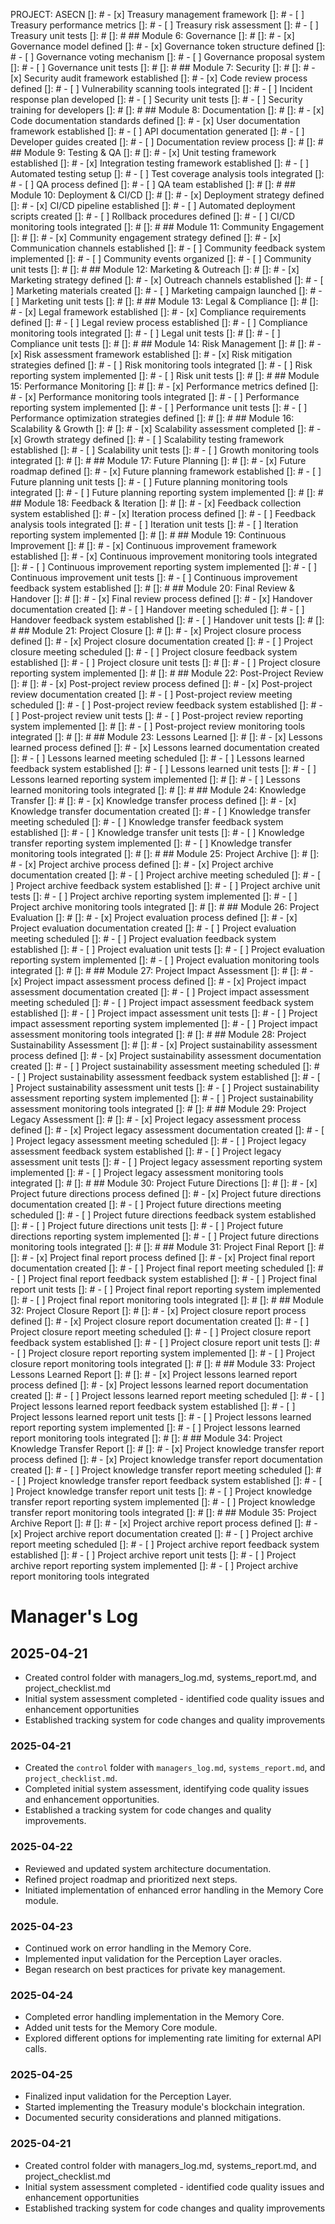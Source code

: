 PROJECT: ASECN
[]: # - [x] Treasury management framework
[]: # - [ ] Treasury performance metrics
[]: # - [ ] Treasury risk assessment
[]: # - [ ] Treasury unit tests
[]: # 
[]: # ## Module 6: Governance
[]: # 
[]: # - [x] Governance model defined
[]: # - [x] Governance token structure defined
[]: # - [ ] Governance voting mechanism
[]: # - [ ] Governance proposal system
[]: # - [ ] Governance unit tests
[]: # 
[]: # ## Module 7: Security
[]: # 
[]: # - [x] Security audit framework established
[]: # - [x] Code review process defined
[]: # - [ ] Vulnerability scanning tools integrated
[]: # - [ ] Incident response plan developed
[]: # - [ ] Security unit tests
[]: # - [ ] Security training for developers
[]: # 
[]: # ## Module 8: Documentation
[]: # 
[]: # - [x] Code documentation standards defined
[]: # - [x] User documentation framework established
[]: # - [ ] API documentation generated
[]: # - [ ] Developer guides created
[]: # - [ ] Documentation review process
[]: # 
[]: # ## Module 9: Testing & QA
[]: # 
[]: # - [x] Unit testing framework established
[]: # - [x] Integration testing framework established
[]: # - [ ] Automated testing setup
[]: # - [ ] Test coverage analysis tools integrated
[]: # - [ ] QA process defined
[]: # - [ ] QA team established
[]: # 
[]: # ## Module 10: Deployment & CI/CD
[]: # 
[]: # - [x] Deployment strategy defined
[]: # - [x] CI/CD pipeline established
[]: # - [ ] Automated deployment scripts created
[]: # - [ ] Rollback procedures defined
[]: # - [ ] CI/CD monitoring tools integrated
[]: # 
[]: # ## Module 11: Community Engagement
[]: # 
[]: # - [x] Community engagement strategy defined
[]: # - [x] Communication channels established
[]: # - [ ] Community feedback system implemented
[]: # - [ ] Community events organized
[]: # - [ ] Community unit tests
[]: # 
[]: # ## Module 12: Marketing & Outreach
[]: # 
[]: # - [x] Marketing strategy defined
[]: # - [x] Outreach channels established
[]: # - [ ] Marketing materials created
[]: # - [ ] Marketing campaign launched
[]: # - [ ] Marketing unit tests
[]: # 
[]: # ## Module 13: Legal & Compliance
[]: # 
[]: # - [x] Legal framework established
[]: # - [x] Compliance requirements defined
[]: # - [ ] Legal review process established
[]: # - [ ] Compliance monitoring tools integrated
[]: # - [ ] Legal unit tests
[]: #
[]: # - [ ] Compliance unit tests
[]: # 
[]: # ## Module 14: Risk Management
[]: # 
[]: # - [x] Risk assessment framework established
[]: # - [x] Risk mitigation strategies defined
[]: # - [ ] Risk monitoring tools integrated
[]: # - [ ] Risk reporting system implemented
[]: # - [ ] Risk unit tests
[]: # 
[]: # ## Module 15: Performance Monitoring
[]: # 
[]: # - [x] Performance metrics defined
[]: # - [x] Performance monitoring tools integrated
[]: # - [ ] Performance reporting system implemented
[]: # - [ ] Performance unit tests
[]: # - [ ] Performance optimization strategies defined
[]: # 
[]: # ## Module 16: Scalability & Growth
[]: # 
[]: # - [x] Scalability assessment completed
[]: # - [x] Growth strategy defined
[]: # - [ ] Scalability testing framework established
[]: # - [ ] Scalability unit tests
[]: # - [ ] Growth monitoring tools integrated
[]: # 
[]: # ## Module 17: Future Planning
[]: # 
[]: # - [x] Future roadmap defined
[]: # - [x] Future planning framework established
[]: # - [ ] Future planning unit tests
[]: # - [ ] Future planning monitoring tools integrated
[]: # - [ ] Future planning reporting system implemented
[]: # 
[]: # ## Module 18: Feedback & Iteration
[]: # 
[]: # - [x] Feedback collection system established
[]: # - [x] Iteration process defined
[]: # - [ ] Feedback analysis tools integrated
[]: # - [ ] Iteration unit tests
[]: # - [ ] Iteration reporting system implemented
[]: # 
[]: # ## Module 19: Continuous Improvement
[]: # 
[]: # - [x] Continuous improvement framework established
[]: # - [x] Continuous improvement monitoring tools integrated
[]: # - [ ] Continuous improvement reporting system implemented
[]: # - [ ] Continuous improvement unit tests
[]: # - [ ] Continuous improvement feedback system established
[]: # 
[]: # ## Module 20: Final Review & Handover
[]: # 
[]: # - [x] Final review process defined
[]: # - [x] Handover documentation created
[]: # - [ ] Handover meeting scheduled
[]: # - [ ] Handover feedback system established
[]: # - [ ] Handover unit tests
[]: # 
[]: # ## Module 21: Project Closure
[]: # 
[]: # - [x] Project closure process defined
[]: # - [x] Project closure documentation created
[]: # - [ ] Project closure meeting scheduled
[]: # - [ ] Project closure feedback system established
[]: # - [ ] Project closure unit tests
[]: #
[]: # - [ ] Project closure reporting system implemented
[]: # 
[]: # ## Module 22: Post-Project Review
[]: # 
[]: # - [x] Post-project review process defined
[]: # - [x] Post-project review documentation created
[]: # - [ ] Post-project review meeting scheduled
[]: # - [ ] Post-project review feedback system established
[]: # - [ ] Post-project review unit tests
[]: # - [ ] Post-project review reporting system implemented
[]: # 
[]: # - [ ] Post-project review monitoring tools integrated
[]: # 
[]: # ## Module 23: Lessons Learned
[]: # 
[]: # - [x] Lessons learned process defined
[]: # - [x] Lessons learned documentation created
[]: # - [ ] Lessons learned meeting scheduled
[]: # - [ ] Lessons learned feedback system established
[]: # - [ ] Lessons learned unit tests
[]: # - [ ] Lessons learned reporting system implemented
[]: #
[]: # - [ ] Lessons learned monitoring tools integrated
[]: # 
[]: # ## Module 24: Knowledge Transfer
[]: # 
[]: # - [x] Knowledge transfer process defined
[]: # - [x] Knowledge transfer documentation created
[]: # - [ ] Knowledge transfer meeting scheduled
[]: # - [ ] Knowledge transfer feedback system established
[]: # - [ ] Knowledge transfer unit tests
[]: # - [ ] Knowledge transfer reporting system implemented
[]: # - [ ] Knowledge transfer monitoring tools integrated
[]: # 
[]: # ## Module 25: Project Archive
[]: # 
[]: # - [x] Project archive process defined
[]: # - [x] Project archive documentation created
[]: # - [ ] Project archive meeting scheduled
[]: # - [ ] Project archive feedback system established
[]: # - [ ] Project archive unit tests
[]: # - [ ] Project archive reporting system implemented
[]: # - [ ] Project archive monitoring tools integrated
[]: # 
[]: # ## Module 26: Project Evaluation
[]: # 
[]: # - [x] Project evaluation process defined
[]: # - [x] Project evaluation documentation created
[]: # - [ ] Project evaluation meeting scheduled
[]: # - [ ] Project evaluation feedback system established
[]: # - [ ] Project evaluation unit tests
[]: # - [ ] Project evaluation reporting system implemented
[]: # - [ ] Project evaluation monitoring tools integrated
[]: # 
[]: # ## Module 27: Project Impact Assessment
[]: # 
[]: # - [x] Project impact assessment process defined
[]: # - [x] Project impact assessment documentation created
[]: # - [ ] Project impact assessment meeting scheduled
[]: # - [ ] Project impact assessment feedback system established
[]: # - [ ] Project impact assessment unit tests
[]: # - [ ] Project impact assessment reporting system implemented
[]: # - [ ] Project impact assessment monitoring tools integrated
[]: # 
[]: # ## Module 28: Project Sustainability Assessment
[]: # 
[]: # - [x] Project sustainability assessment process defined
[]: # - [x] Project sustainability assessment documentation created
[]: # - [ ] Project sustainability assessment meeting scheduled
[]: # - [ ] Project sustainability assessment feedback system established
[]: # - [ ] Project sustainability assessment unit tests
[]: # - [ ] Project sustainability assessment reporting system implemented
[]: # - [ ] Project sustainability assessment monitoring tools integrated
[]: # 
[]: # ## Module 29: Project Legacy Assessment
[]: # 
[]: # - [x] Project legacy assessment process defined
[]: # - [x] Project legacy assessment documentation created
[]: # - [ ] Project legacy assessment meeting scheduled
[]: # - [ ] Project legacy assessment feedback system established
[]: # - [ ] Project legacy assessment unit tests
[]: # - [ ] Project legacy assessment reporting system implemented
[]: # - [ ] Project legacy assessment monitoring tools integrated
[]: # 
[]: # ## Module 30: Project Future Directions
[]: # 
[]: # - [x] Project future directions process defined
[]: # - [x] Project future directions documentation created
[]: # - [ ] Project future directions meeting scheduled
[]: # - [ ] Project future directions feedback system established
[]: # - [ ] Project future directions unit tests
[]: # - [ ] Project future directions reporting system implemented
[]: # - [ ] Project future directions monitoring tools integrated
[]: # 
[]: # ## Module 31: Project Final Report
[]: # 
[]: # - [x] Project final report process defined
[]: # - [x] Project final report documentation created
[]: # - [ ] Project final report meeting scheduled
[]: # - [ ] Project final report feedback system established
[]: # - [ ] Project final report unit tests
[]: # - [ ] Project final report reporting system implemented
[]: # - [ ] Project final report monitoring tools integrated
[]: # 
[]: # ## Module 32: Project Closure Report
[]: # 
[]: # - [x] Project closure report process defined
[]: # - [x] Project closure report documentation created
[]: # - [ ] Project closure report meeting scheduled
[]: # - [ ] Project closure report feedback system established
[]: # - [ ] Project closure report unit tests
[]: # - [ ] Project closure report reporting system implemented
[]: # - [ ] Project closure report monitoring tools integrated
[]: # 
[]: # ## Module 33: Project Lessons Learned Report
[]: # 
[]: # - [x] Project lessons learned report process defined
[]: # - [x] Project lessons learned report documentation created
[]: # - [ ] Project lessons learned report meeting scheduled
[]: # - [ ] Project lessons learned report feedback system established
[]: # - [ ] Project lessons learned report unit tests
[]: # - [ ] Project lessons learned report reporting system implemented
[]: # - [ ] Project lessons learned report monitoring tools integrated
[]: # 
[]: # ## Module 34: Project Knowledge Transfer Report
[]: # 
[]: # - [x] Project knowledge transfer report process defined
[]: # - [x] Project knowledge transfer report documentation created
[]: # - [ ] Project knowledge transfer report meeting scheduled
[]: # - [ ] Project knowledge transfer report feedback system established
[]: # - [ ] Project knowledge transfer report unit tests
[]: # - [ ] Project knowledge transfer report reporting system implemented
[]: # - [ ] Project knowledge transfer report monitoring tools integrated
[]: # 
[]: # ## Module 35: Project Archive Report
[]: # 
[]: # - [x] Project archive report process defined
[]: # - [x] Project archive report documentation created
[]: # - [ ] Project archive report meeting scheduled
[]: # - [ ] Project archive report feedback system established
[]: # - [ ] Project archive report unit tests
[]: # - [ ] Project archive report reporting system implemented
[]: # - [ ] Project archive report monitoring tools integrated

# Manager's Log

## 2025-04-21

- Created control folder with managers_log.md, systems_report.md, and project_checklist.md
- Initial system assessment completed - identified code quality issues and enhancement opportunities
- Established tracking system for code changes and quality improvements

### 2025-04-21

*   Created the `control` folder with `managers_log.md`, `systems_report.md`, and `project_checklist.md`.
*   Completed initial system assessment, identifying code quality issues and enhancement opportunities.
*   Established a tracking system for code changes and quality improvements.

### 2025-04-22

*   Reviewed and updated system architecture documentation.
*   Refined project roadmap and prioritized next steps.
*   Initiated implementation of enhanced error handling in the Memory Core module.

### 2025-04-23

*   Continued work on error handling in the Memory Core.
*   Implemented input validation for the Perception Layer oracles.
*   Began research on best practices for private key management.

### 2025-04-24

*   Completed error handling implementation in the Memory Core.
*   Added unit tests for the Memory Core module.
*   Explored different options for implementing rate limiting for external API calls.

### 2025-04-25

*   Finalized input validation for the Perception Layer.
*   Started implementing the Treasury module's blockchain integration.
*   Documented security considerations and planned mitigations.


### 2025-04-21

- Created control folder with managers_log.md, systems_report.md, and project_checklist.md
- Initial system assessment completed - identified code quality issues and enhancement opportunities
- Established tracking system for code changes and quality improvements
